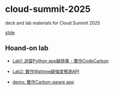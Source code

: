 # cloud-summit-2025
deck and lab materials for Cloud Summit 2025

[slide](https://drive.google.com/file/d/12-7DbiWov2UU_OJQ89oMCGxvuVBHPO86/view?usp=sharing)

## Hoand-on lab

- [Lab1: 追蹤Python app碳排量 - 實作CodeCarbon](https://github.com/RICH0423/cloud-summit-2025/blob/main/lab1_codecarbon.ipynb)

- [Lab2: 實作Wattime碳強度預測API](https://github.com/RICH0423/cloud-summit-2025/blob/main/lab2_WattTime_api.ipynb)

- [demo: 實作Carbon-aware app](https://github.com/RICH0423/carbon-aware-app)
